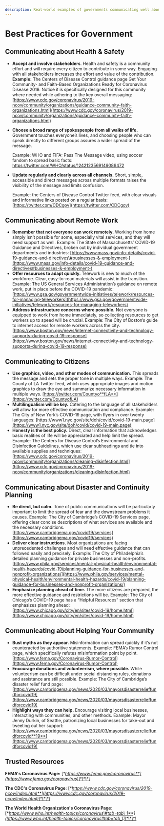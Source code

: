 ```yaml
---
description: Real-world examples of governments communicating well about COVID-19.
---
```


# Best Practices for Government

## Communicating about Health & Safety 

* **Accept and involve stakeholders**. Health and safety is a community effort and will require every citizen to contribute in some way. Engaging with all stakeholders increases the effort and value of the contribution.  **Example:** The Centers of Disease Control guidance page Get Your Community- and Faith-Based Organizations Ready for Coronavirus Disease 2019. Notice it is specifically designed for this community where needed while adhering to the key overall messaging: [https://www.cdc.gov/coronavirus/2019-ncov/community/organizations/guidance-community-faith-organizations.html](https://www.cdc.gov/coronavirus/2019-ncov/community/organizations/guidance-community-faith-organizations.html)
* **Choose a broad range of spokespeople from all walks of life.** Government touches everyone’s lives, and choosing people who can speak directly to different groups assures a wider spread of the message.  


  Example: WHO and FIFA: Pass The Message video, using soccer fandom to spread basic facts: https://twitter.com/WHO/status/1242123569146089472  

* **Update regularly and clearly across all channels.** Short, simple, accessible and direct messages across multiple formats raises the visibility of the message and limits confusion.  


  Example: the Centers of Disease Control Twitter feed, with clear visuals and informative links posted on a regular basis: [https://twitter.com/CDCgov](https://twitter.com/CDCgov)  

## Communicating about Remote Work

* **Remember that not everyone can work remotely.** Working from home simply isn’t possible for some, especially vital services, and they will need support as well. Example: The State of Massachusetts’ COVID-19 Guidance and Directives, broken out by individual government departments and industries: [https://www.mass.gov/info-details/covid-19-guidance-and-directives\#businesses-&-employment-](https://www.mass.gov/info-details/covid-19-guidance-and-directives#businesses-&-employment-)
* **Offer resources to adapt quickly.** Telework is new to much of the workforce. Clear, easy-to-read materials will assist in the transition. Example: The US General Services Administration’s guidance on remote work, put in place before the COVID-19 pandemic: [https://www.gsa.gov/governmentwide-initiatives/telework/resources-for-managing-teleworkers](https://www.gsa.gov/governmentwide-initiatives/telework/resources-for-managing-teleworkers)
* **Address infrastructure concerns where possible.** Not everyone is equipped to work from home immediately, so collecting resources to get workers up to speed will be crucial. Example: The City of Boston’s guide to internet access for remote workers across the city. [https://www.boston.gov/news/internet-connectivity-and-technology-supports-during-covid-19-response](https://www.boston.gov/news/internet-connectivity-and-technology-supports-during-covid-19-response)

## Communicating to Citizens

* **Use graphics, video, and other modes of communication.** This spreads the message and sets the proper tone in multiple ways. Example: The County of LA Twitter feed, which uses appropriate images and motion graphics to draw the eye and summarize necessary information in multiple ways. [https://twitter.com/Countyo**fLA**](https://twitter.com/CountyofLA)
* **Multilingualism will be key.** Catering to the language of all stakeholders will allow for more effective communication and compliance. Example: The City of New York’s COVID-19 page, with flyers in over twenty languages: [https://www1.nyc.gov/site/doh/covid/covid-19-main.page](https://www1.nyc.gov/site/doh/covid/covid-19-main.page)
* **Honesty is the best policy.** Direct, clear information that acknowledges basic realities of life will be appreciated and help limit the spread. Example: The Centers for Disease Control’s Environmental and Disinfection Guidelines, which use clear subheadings and tie into available supplies and techniques: [https://www.cdc.gov/coronavirus/2019-ncov/community/organizations/cleaning-disinfection.html](https://www.cdc.gov/coronavirus/2019-ncov/community/organizations/cleaning-disinfection.html)

## Communicating about Disaster and Continuity Planning

* **Be direct, but calm.** Tone of public communications will be particularly important to limit the spread of fear and the downstream problems it causes. Example: The City of Cambridge’s COVID-19 Services page, offering clear concise descriptions of what services are available and the necessary conditions. [https://www.cambridgema.gov/covid19/services](https://www.cambridgema.gov/covid19/services)
* **Deliver clear instructions.** Most organizations are facing unprecedented challenges and will need effective guidance that can followed easily and precisely. Example: The City of Philadelphia’s detailed planning guidance for private businesses and non-profits. [https://www.phila.gov/services/mental-physical-health/environmental-health-hazards/covid-19/planning-guidance-for-businesses-and-nonprofit-organizations/](https://www.phila.gov/services/mental-physical-health/environmental-health-hazards/covid-19/planning-guidance-for-businesses-and-nonprofit-organizations/)
* **Emphasize planning ahead of time.** The more citizens are prepared, the more effective guidance and restrictions will be. Example: The City of Chicago’s COVID-19 page has a “Helpful Resources” section that emphasizes planning ahead: [https://www.chicago.gov/city/en/sites/covid-19/home.html](https://www.chicago.gov/city/en/sites/covid-19/home.html)

## Communicating about Helping Your Community	

* **Bust myths as they appear.** Misinformation can spread quickly if it’s not counteracted by authoritive statements. Example: FEMA’s Rumor Control page, which specifically refutes misinformation point by point. [https://www.fema.gov/Coronavirus-Rumor-Control](https://www.fema.gov/Coronavirus-Rumor-Control)
* **Encourage donations and volunteerism, where possible.** While volunteerism can be difficult under social distancing rules, donations and assistance are still possible. Example: The City of Cambridge’s disaster relief fund page: [https://www.cambridgema.gov/news/2020/03/mayorsdisasterrelieffundforcovid19](https://www.cambridgema.gov/news/2020/03/mayorsdisasterrelieffundforcovid19)
* **Highlight ways they can help.** Encourage visiting local businesses, interacting with communities, and other methods. Example: Mayor Jenny Durkin, of Seattle, patronizing local businesses for take-out and tweeting out her support: [https://www.cambridgema.gov/news/2020/03/mayorsdisasterrelieffundforcovid**19**](https://www.cambridgema.gov/news/2020/03/mayorsdisasterrelieffundforcovid19)

## Trusted Resources

**FEMA's Coronavirus Page:** [**https://www.fema.gov/coronavirus**](https://www.fema.gov/coronavirus)\*\*\*\*

**The CDC's Coronavirus Page:** [**https://www.cdc.gov/coronavirus/2019-ncov/index.html**](https://www.cdc.gov/coronavirus/2019-ncov/index.html)\*\*\*\*

**The World Health Organization's Coronavirus Page:** [**https://www.who.int/health-topics/coronavirus\#tab=tab\_1**](https://www.who.int/health-topics/coronavirus#tab=tab_1)\*\*\*\*

